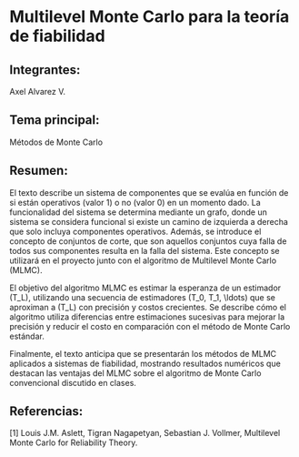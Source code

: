 # Multilevel Monte Carlo para la teoría de fiabilidad


## Integrantes:

Axel Alvarez V.

## Tema principal:

Métodos de Monte Carlo

## Resumen:

El texto describe un sistema de componentes que se evalúa en función de si están operativos (valor 1) o no (valor 0) en un momento dado. La funcionalidad del sistema se determina mediante un grafo, donde un sistema se considera funcional si existe un camino de izquierda a derecha que solo incluya componentes operativos. Además, se introduce el concepto de conjuntos de corte, que son aquellos conjuntos cuya falla de todos sus componentes resulta en la falla del sistema. Este concepto se utilizará en el proyecto junto con el algoritmo de Multilevel Monte Carlo (MLMC).

El objetivo del algoritmo MLMC es estimar la esperanza de un estimador \(T_L\), utilizando una secuencia de estimadores \(T_0, T_1, \ldots\) que se aproximan a \(T_L\) con precisión y costos crecientes. Se describe cómo el algoritmo utiliza diferencias entre estimaciones sucesivas para mejorar la precisión y reducir el costo en comparación con el método de Monte Carlo estándar.

Finalmente, el texto anticipa que se presentarán los métodos de MLMC aplicados a sistemas de fiabilidad, mostrando resultados numéricos que destacan las ventajas del MLMC sobre el algoritmo de Monte Carlo convencional discutido en clases.

## Referencias:

[1] Louis J.M. Aslett, Tigran Nagapetyan, Sebastian J. Vollmer, Multilevel Monte Carlo for Reliability Theory.
